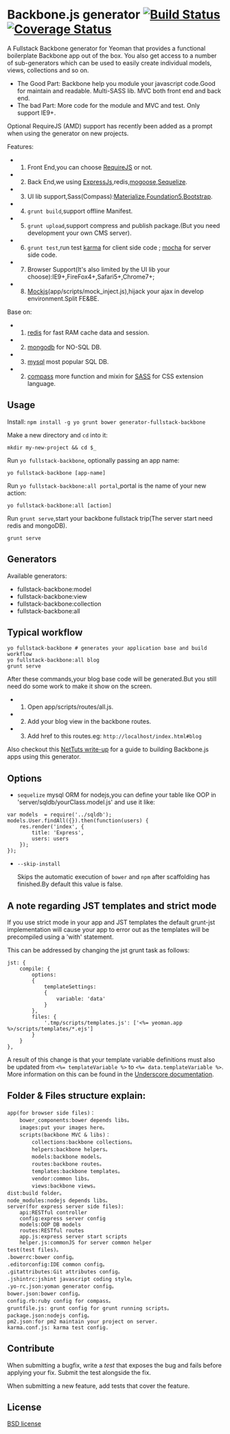 # Backbone.js generator [![Build Status](https://travis-ci.org/pusongyang/generator-fullstack-backbone.svg?branch=master)](https://travis-ci.org/pusongyang/generator-fullstack-backbone) [![Coverage Status](https://coveralls.io/repos/github/pusongyang/generator-fullstack-backbone/badge.svg?branch=master)](https://coveralls.io/github/pusongyang/generator-fullstack-backbone?branch=master)

A Fullstack Backbone generator for Yeoman that provides a functional boilerplate Backbone app out of the box. You also get access to a number of sub-generators which can be used to easily create individual models, views, collections and so on.
- The Good Part: Backbone help you module your javascript code.Good for maintain and readable. Multi-SASS lib. MVC both front end and back end.
- The bad Part: More code for the module and MVC and test. Only support IE9+.

Optional RequireJS (AMD) support has recently been added as a prompt when using the generator on new projects.

Features:
- 1) Front End,you can choose [RequireJS](http://requirejs.org/) or not.
- 2) Back End,we using [ExpressJs](http://expressjs.com/),redis,[mogoose](http://mongoosejs.com/),[Sequelize](http://docs.sequelizejs.com/en/latest/).
- 3) UI lib support,Sass(Compass):[Materialize](http://materializecss.com/),[Foundation5](http://foundation.zurb.com/sites/docs/v/5.5.3/),[Bootstrap](http://v3.bootcss.com/getting-started/).
- 4) `grunt build`,support offline Manifest.
- 5) `grunt upload`,support compress and publish package.(But you need development your own CMS server).
- 6) `grunt test`,run test [karma](https://karma-runner.github.io/) for client side code ; [mocha](http://mochajs.org/) for server side code.
- 7) Browser Support(It's also limited by the UI lib your choose):IE9+,FireFox4+,Safari5+,Chrome7+;
- 8) [Mockjs](http://mockjs.com/)(app/scripts/mock_inject.js),hijack your ajax in develop environment.Split FE&BE.

Base on:
- 1) [redis](http://redis.io/) for fast RAM cache data and session.
- 2) [mongodb](https://docs.mongodb.com/) for NO-SQL DB.
- 3) [mysql](https://www.mysql.com/) most popular SQL DB.
- 2) [compass](http://compass-style.org/) more function and mixin for [SASS](http://sass-lang.com/) for CSS extension language.


## Usage

Install: `npm install -g yo grunt bower generator-fullstack-backbone`

Make a new directory and `cd` into it:
```
mkdir my-new-project && cd $_
```

Run `yo fullstack-backbone`, optionally passing an app name:
```
yo fullstack-backbone [app-name]
```

Run `yo fullstack-backbone:all portal`,portal is the name of your new action:
```
yo fullstack-backbone:all [action]
```

Run `grunt serve`,start your backbone fullstack trip(The server start need redis and mongoDB).
```
grunt serve
```

## Generators

Available generators:

- fullstack-backbone:model
- fullstack-backbone:view
- fullstack-backbone:collection
- fullstack-backbone:all

## Typical workflow

```
yo fullstack-backbone # generates your application base and build workflow
yo fullstack-backbone:all blog
grunt serve
```
After these commands,your blog base code will be generated.But you still need do some work to make it show on the screen.
- 1) Open app/scripts/routes/all.js.
- 2) Add your blog view in the backbone routes.
- 3) Add href to this routes.eg: ``` http://localhost/index.html#blog ```

Also checkout this [NetTuts write-up](http://net.tutsplus.com/tutorials/javascript-ajax/building-apps-with-the-yeoman-workflow/) for a guide to building Backbone.js apps using this generator.


## Options
* `sequelize`
    mysql ORM for nodejs,you can define your table like OOP in 'server/sqldb/yourClass.model.js' and use it like:
```
var models  = require('../sqldb');
models.User.findAll({}).then(function(users) {
    res.render('index', {
        title: 'Express',
        users: users
    });
});
```
* `--skip-install`

  Skips the automatic execution of `bower` and `npm` after
  scaffolding has finished.By default this value is false.


## A note regarding JST templates and strict mode

If you use strict mode in your app and JST templates the default grunt-jst implementation will cause your app to error out as the templates will be precompiled using a 'with' statement.

This can be addressed by changing the jst grunt task as follows:

```
jst: {
    compile: {
        options:
        {
            templateSettings:
            {
                variable: 'data'
            }
        },
        files: {
            '.tmp/scripts/templates.js': ['<%= yeoman.app %>/scripts/templates/*.ejs']
        }
    }
},
```
A result of this change is that your template variable definitions must also be updated from `<%= templateVariable %>` to `<%= data.templateVariable %>`. More information on this can be found in the [Underscore documentation](http://underscorejs.org/#template).

## Folder & Files structure explain:
```
app(for browser side files)：
	bower_components:bower depends libs。
	images:put your images here。
	scripts(backbone MVC & libs)：
		collections:backbone collections。
		helpers:backbone helpers。
		models:backbone models。
		routes:backbone routes。
		templates:backbone templates。
		vendor:common libs。
		views:backbone views。
dist:build folder。
node_modules:nodejs depends libs。
server(for express server side files):
    api:RESTful controller
    config:express server config
    models:OOP DB models
    routes:RESTful routes
    app.js:express server start scripts
    helper.js:commonJS for server common helper
test(test files)。
.bowerrc:bower config。
.editorconfig:IDE common config。
.gitattributes:Git attributes config。
.jshintrc:jshint javascript coding style。
.yo-rc.json:yoman generator config。
bower.json:bower config。
config.rb:ruby config for compass。
gruntfile.js: grunt config for grunt running scripts。
package.json:nodejs config。
pm2.json:for pm2 maintain your project on server.
karma.conf.js: karma test config.
```
## Contribute

When submitting a bugfix, write a *test* that exposes the bug and fails before applying your fix. Submit the test alongside the fix.

When submitting a new feature, add tests that cover the feature.


## License

[BSD license](http://opensource.org/licenses/bsd-license.php)
